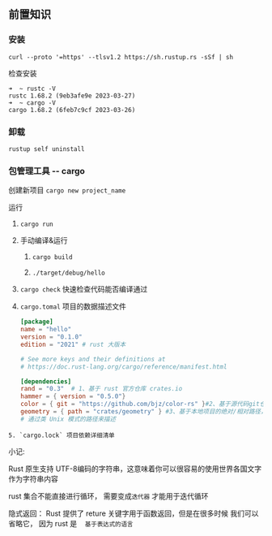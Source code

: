 ## 前置知识

### 安装

```shell
curl --proto '=https' --tlsv1.2 https://sh.rustup.rs -sSf | sh
```

检查安装

```shell
➜  ~ rustc -V
rustc 1.68.2 (9eb3afe9e 2023-03-27)
➜  ~ cargo -V
cargo 1.68.2 (6feb7c9cf 2023-03-26)
```

### 卸载

```shell
rustup self uninstall
```

### 包管理工具 -- cargo

创建新项目 `cargo new project_name`

运行

1. `cargo run`

2. 手动编译&运行
   
   1. `cargo build`
   
   2. `./target/debug/hello`

3. `cargo check` 快速检查代码能否编译通过

4. `cargo.tomal` 项目的数据描述文件
   
   ```toml
   [package]
   name = "hello"
   version = "0.1.0"
   edition = "2021" # rust 大版本
   
   # See more keys and their definitions at 
   # https://doc.rust-lang.org/cargo/reference/manifest.html
   
   [dependencies]
   rand = "0.3"  # 1、基于 rust 官方仓库 crates.io
   hammer = { version = "0.5.0"} 
   color = { git = "https://github.com/bjz/color-rs" }#2、基于源代码git仓库
   geometry = { path = "crates/geometry" } #3、基于本地项目的绝对/相对路径，
   # 通过类 Unix 模式的路径来描述
   ```

```
5. `cargo.lock` 项目依赖详细清单
```

小记:

Rust 原生支持 UTF-8编码的字符串，这意味着你可以很容易的使用世界各国文字作为字符串内容

rust 集合不能直接进行循环， 需要变成`迭代器` 才能用于迭代循环

隐式返回： Rust 提供了 reture 关键字用于函数返回，但是在很多时候 我们可以省略它， 因为 rust 是    `基于表达式的语言`
